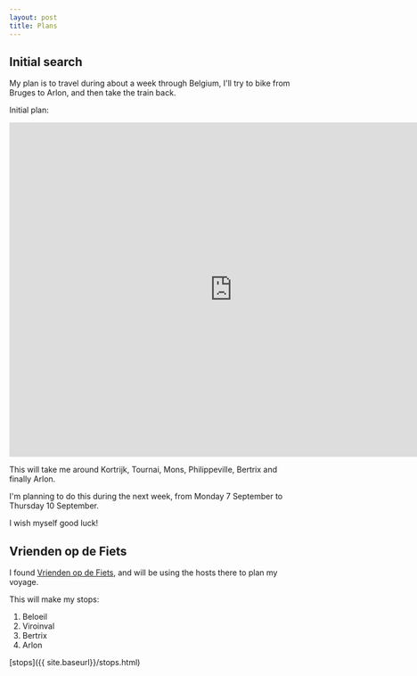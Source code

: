 ```yaml
---
layout: post
title: Plans
---
```


## Initial search

My plan is to travel during about a week through Belgium, I'll try to bike from Bruges to Arlon, and then take the train back.

Initial plan:

<iframe src="https://www.google.com/maps/embed?pb=!1m52!1m12!1m3!1d1300779.3750959043!2d3.3331199182979803!3d50.448835509657414!2m3!1f0!2f0!3f0!3m2!1i1024!2i768!4f13.1!4m37!3e1!4m5!1s0x47c3572cbd2e7b3f%3A0xfb5588bde218cbee!2sWerfstraat+131%2C+8000+Brugge%2C+Belgium!3m2!1d51.220134699999996!2d3.2210973999999997!4m5!1s0x47c33ae2d8706a49%3A0xf791d8c0a601b993!2sKortrijk%2C+Belgium!3m2!1d50.8194776!2d3.2577263!4m5!1s0x47c2f94e46a36df9%3A0x40099ab2f4d6260!2sBeloeil%2C+Belgium!3m2!1d50.548759399999994!2d3.7352249!4m5!1s0x47c1f15ec159a713%3A0xffd9924bbbd2c65!2sViroinval%2C+Belgium!3m2!1d50.071472199999995!2d4.6059942!4m5!1s0x47ea9ab50eca3069%3A0xa4705e8c14b0b55f!2sBertrix%2C+Belgium!3m2!1d49.854234999999996!2d5.2535561!4m5!1s0x47eab06a0a66f2e5%3A0x2c12dca732086d98!2sArlon%2C+Belgium!3m2!1d49.6851364!2d5.810480399999999!5e0!3m2!1sen!2sus!4v1441135484036" width="800" height="600" frameborder="0" style="border:0" allowfullscreen></iframe>

This will take me around Kortrijk, Tournai, Mons, Philippeville, Bertrix and finally Arlon.

I'm planning to do this during the next week, from Monday 7 September to Thursday 10 September.

I wish myself good luck!

## Vrienden op de Fiets

I found <a href="http://vriendenopdefiets.nl" class="ext">Vrienden op de Fiets</a>, and will be using the hosts there to plan my voyage.

This will make my stops:

1. Beloeil
2. Viroinval
3. Bertrix
4. Arlon

[stops]({{ site.baseurl}}/stops.html)
